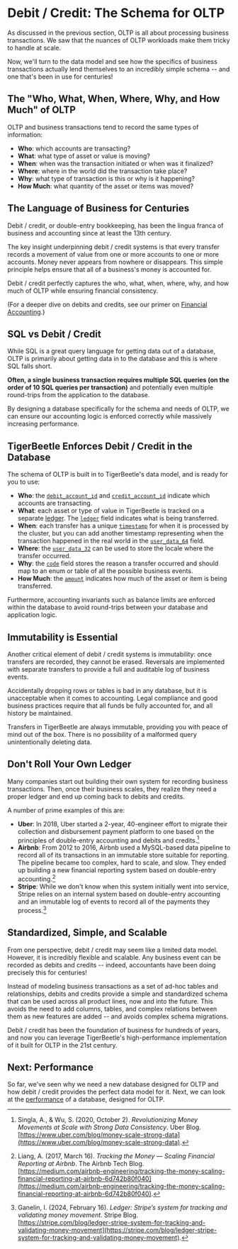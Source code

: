 # Debit / Credit: The Schema for OLTP

As discussed in the previous section, OLTP is all about processing business transactions. We saw
that the nuances of OLTP workloads make them tricky to handle at scale.

Now, we'll turn to the data model and see how the specifics of business transactions actually lend
themselves to an incredibly simple schema -- and one that's been in use for centuries!

## The "Who, What, When, Where, Why, and How Much" of OLTP

OLTP and business transactions tend to record the same types of information:

- **Who**: which accounts are transacting?
- **What**: what type of asset or value is moving?
- **When**: when was the transaction initiated or when was it finalized?
- **Where**: where in the world did the transaction take place?
- **Why**: what type of transaction is this or why is it happening?
- **How Much**: what quantity of the asset or items was moved?

## The Language of Business for Centuries

Debit / credit, or double-entry bookkeeping, has been the lingua franca of business and accounting
since at least the 13th century.

The key insight underpinning debit / credit systems is that every transfer records a movement of
value from one or more accounts to one or more accounts. Money never appears from nowhere or
disappears. This simple principle helps ensure that all of a business's money is accounted for.

Debit / credit perfectly captures the who, what, when, where, why, and how much of OLTP while
ensuring financial consistency.

(For a deeper dive on debits and credits, see our primer on
[Financial Accounting](../coding/financial-accounting.md).)

## SQL vs Debit / Credit

While SQL is a great query language for getting data out of a database, OLTP is primarily about
getting data in to the database and this is where SQL falls short.

**Often, a single business transaction requires multiple SQL queries (on the order of 10 SQL queries
per transaction)** and potentially even multiple round-trips from the application to the database.

By designing a database specifically for the schema and needs of OLTP, we can ensure our accounting
logic is enforced correctly while massively increasing performance.

## TigerBeetle Enforces Debit / Credit in the Database

The schema of OLTP is built in to TigerBeetle's data model, and is ready for you to use:

- **Who**: the [`debit_account_id`](../reference/transfer.md#debit_account_id) and
  [`credit_account_id`](../reference/transfer.md#credit_account_id) indicate which accounts are
  transacting.
- **What**: each asset or type of value in TigerBeetle is tracked on a separate
  [ledger](../coding/data-modeling.md#ledgers). The [`ledger`](../reference/transfer.md#ledger)
  field indicates what is being transferred.
- **When**: each transfer has a unique [`timestamp`](../reference/transfer.md#timestamp) for when it
  is processed by the cluster, but you can add another timestamp representing when the transaction
  happened in the real world in the [`user_data_64`](../reference/transfer.md#user_data_64) field.
- **Where**: the [`user_data_32`](../reference/transfer.md#user_data_32) can be used to store the
  locale where the transfer occurred.
- **Why**: the [`code`](../reference/transfer.md#code) field stores the reason a transfer occurred
  and should map to an enum or table of all the possible business events.
- **How Much**: the [`amount`](../reference/transfer.md#amount) indicates how much of the asset or
  item is being transferred.

Furthermore, accounting invariants such as balance limits are enforced within the database to avoid
round-trips between your database and application logic.

## Immutability is Essential

Another critical element of debit / credit systems is immutability: once transfers are recorded,
they cannot be erased. Reversals are implemented with separate transfers to provide a full and
auditable log of business events.

Accidentally dropping rows or tables is bad in any database, but it is unacceptable when it comes to
accounting. Legal compliance and good business practices require that all funds be fully accounted
for, and all history be maintained.

Transfers in TigerBeetle are always immutable, providing you with peace of mind out of the box.
There is no possibility of a malformed query unintentionally deleting data.

## Don't Roll Your Own Ledger

Many companies start out building their own system for recording business transactions. Then, once
their business scales, they realize they need a proper ledger and end up coming back to debits and
credits.

A number of prime examples of this are:

- **Uber**: In 2018, Uber started a 2-year, 40-engineer effort to migrate their collection and
  disbursement payment platform to one based on the principles of double-entry accounting and debits
  and credits.[^1]
- **Airbnb**: From 2012 to 2016, Airbnb used a MySQL-based data pipeline to record all of its
  transactions in an immutable store suitable for reporting. The pipeline became too complex, hard
  to scale, and slow. They ended up building a new financial reporting system based on double-entry
  accounting.[^2]
- **Stripe**: While we don't know when this system initially went into service, Stripe relies on an
  internal system based on double-entry accounting and an immutable log of events to record all of
  the payments they process.[^3]

[^1]:
    Singla, A., & Wu, S. (2020, October 2). _Revolutionizing Money Movements at Scale with Strong
    Data Consistency_. Uber Blog.
    [https://www.uber.com/blog/money-scale-strong-data](https://www.uber.com/blog/money-scale-strong-data).

[^2]:
    Liang, A. (2017, March 16). _Tracking the Money — Scaling Financial Reporting at Airbnb_. The
    Airbnb Tech Blog.
    [https://medium.com/airbnb-engineering/tracking-the-money-scaling-financial-reporting-at-airbnb-6d742b80f040](https://medium.com/airbnb-engineering/tracking-the-money-scaling-financial-reporting-at-airbnb-6d742b80f040).

[^3]:
    Ganelin, I. (2024, February 16). _Ledger: Stripe’s system for tracking and validating money
    movement_. Stripe Blog.
    [https://stripe.com/blog/ledger-stripe-system-for-tracking-and-validating-money-movement](https://stripe.com/blog/ledger-stripe-system-for-tracking-and-validating-money-movement).

## Standardized, Simple, and Scalable

From one perspective, debit / credit may seem like a limited data model. However, it is incredibly
flexible and scalable. Any business event can be recorded as debits and credits -- indeed,
accountants have been doing precisely this for centuries!

Instead of modeling business transactions as a set of ad-hoc tables and relationships, debits and
credits provide a simple and standardized schema that can be used across all product lines, now and
into the future. This avoids the need to add columns, tables, and complex relations between them as
new features are added -- and avoids complex schema migrations.

Debit / credit has been the foundation of business for hundreds of years, and now you can leverage
TigerBeetle's high-performance implementation of it built for OLTP in the 21st century.

## Next: Performance

So far, we've seen why we need a new database designed for OLTP and how debit / credit provides the
perfect data model for it. Next, we can look at the [performance](./performance.md) of a database,
designed for OLTP.
